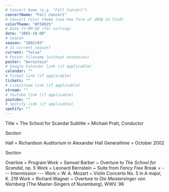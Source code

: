 ```yaml
---
# Concert Name (e.g. "Fall Concert")
concertName: "Fall Concert"
# Concert Color theme (use hex form of sRGB to find)
colorTheme: "#F58025"
# Date YY-MM-DD (for sorting)
date: "2002-10-00"
# Season
season: "2002/03"
# Is current season?
current: "false"
# Poster filename (without extension)
poster: "bernstein"
# Google Calendar link (if applicable)
calendar: ""
# Ticket link (if applicable)
tickets: ""
# Livestream link (if applicable)
stream: ""
# Youtube link (if applicable)
youtube: ""
# Spotify link (if applicable)
spotify: ""
---
```

Title = The School for Scandal
Subtitle = Michael Pratt, Conductor

Section

Hall = Richardson Auditorium in Alexander Hall
Generaltime = October 2002

Section

Overline = Program
Work = Samuel Barber ~ Overture to *The School for Scandal*, op. 5
Work = Leonard Bernstein ~ Suite from *Fancy Free*
Break = --- Intermission ---
Work = W. A. Mozart ~ Violin Concerto No. 5 in A major, K. 219
Work = Richard Wagner ~ Overture to *Die Meistersinger von Nürnberg* (The Master-Singers of Nuremberg), WWV. 96
